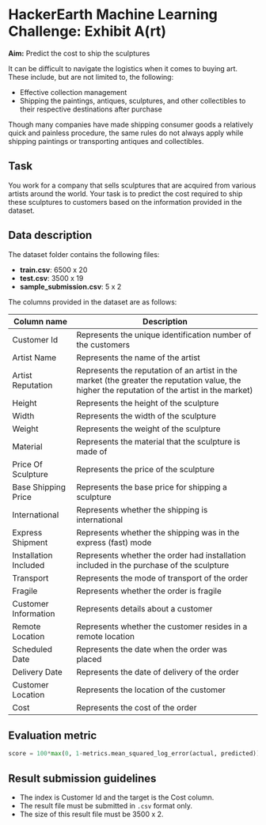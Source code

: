 # HackerEarth Machine Learning Challenge: Exhibit A(rt)

**Aim:** Predict the cost to ship the sculptures

It can be difficult to navigate the logistics when it comes to buying art. These include, but are not limited to, the following:

* Effective collection management
* Shipping the paintings, antiques, sculptures, and other collectibles to their respective destinations after purchase

Though many companies have made shipping consumer goods a relatively quick and painless procedure, the same rules do not always apply while shipping paintings or transporting antiques and collectibles.

## Task

You work for a company that sells sculptures that are acquired from various artists around the world. Your task is to predict the cost required to ship these sculptures to customers based on the information provided in the dataset.

## Data description

The dataset folder contains the following files:

* **train.csv**: 6500 x 20
* **test.csv**: 3500 x 19
* **sample_submission.csv**: 5 x 2

The columns provided in the dataset are as follows:

| Column name           	| Description                                                                                                                                      	|
|-----------------------	|--------------------------------------------------------------------------------------------------------------------------------------------------	|
| Customer Id           	| Represents the unique identification number of the customers                                                                                     	|
| Artist Name           	| Represents the name of the artist                                                                                                                	|
| Artist Reputation     	| Represents the reputation of an artist in the market (the greater the   reputation value, the higher the reputation of the artist in the market) 	|
| Height                	| Represents the height of the sculpture                                                                                                           	|
| Width                 	| Represents the width of the sculpture                                                                                                            	|
| Weight                	| Represents the weight of the sculpture                                                                                                           	|
| Material              	| Represents the material that the sculpture is made of                                                                                            	|
| Price Of Sculpture    	| Represents the price of the sculpture                                                                                                            	|
| Base Shipping Price   	| Represents the base price for shipping a sculpture                                                                                               	|
| International         	| Represents whether the shipping is international                                                                                                 	|
| Express Shipment      	| Represents whether the shipping was in the express (fast) mode                                                                                   	|
| Installation Included 	| Represents whether the order had installation included in the purchase of   the sculpture                                                        	|
| Transport             	| Represents the mode of transport of the order                                                                                                    	|
| Fragile               	| Represents whether the order is fragile                                                                                                          	|
| Customer Information  	| Represents details about a customer                                                                                                              	|
| Remote Location       	| Represents whether the customer resides in a remote location                                                                                     	|
| Scheduled Date        	| Represents the date when the order was placed                                                                                                    	|
| Delivery Date         	| Represents the date of delivery of the order                                                                                                     	|
| Customer Location     	| Represents the location of the customer                                                                                                          	|
| Cost                  	| Represents the cost of the order                                                                                                                 	|

## Evaluation metric

```python
score = 100*max(0, 1-metrics.mean_squared_log_error(actual, predicted))
```

## Result submission guidelines

* The index is Customer Id and the target is the Cost column.
* The result file must be submitted in `.csv` format only.
* The size of this result file must be 3500 x 2.
  